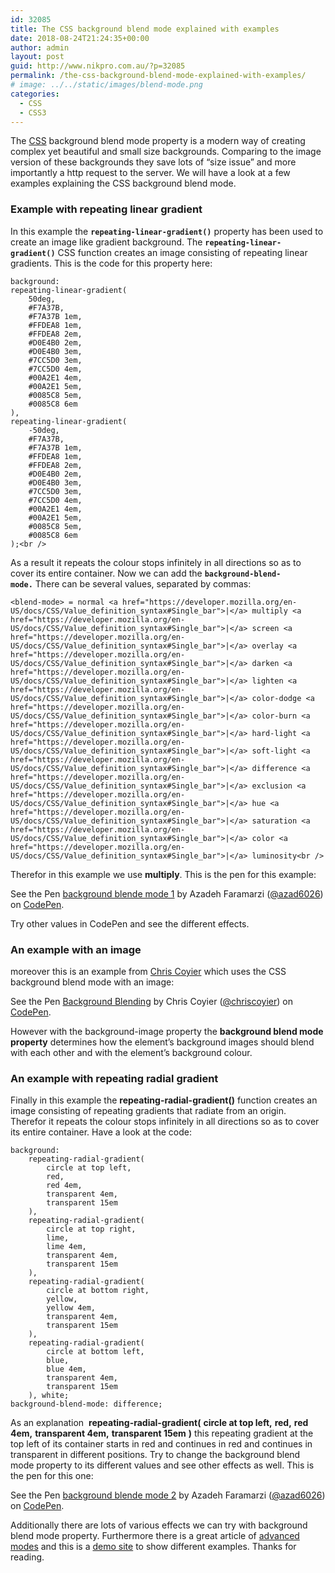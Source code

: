 ```yaml
---
id: 32085
title: The CSS background blend mode explained with examples
date: 2018-08-24T21:24:35+00:00
author: admin
layout: post
guid: http://www.nikpro.com.au/?p=32085
permalink: /the-css-background-blend-mode-explained-with-examples/
# image: ../../static/images/blend-mode.png
categories:
  - CSS
  - CSS3
---
```

The [CSS](http://www.nikpro.com.au/category/css) background blend mode property is a modern way of creating complex yet beautiful and small size backgrounds. Comparing to the image version of these backgrounds they save lots of &#8220;size issue&#8221; and more importantly a http request to the server. We will have a look at a few examples explaining the CSS background blend mode.

### Example with repeating linear gradient

In this example the **`repeating-linear-gradient()`** property has been used to create an image like gradient background. The **`repeating-linear-gradient()`** CSS function creates an image consisting of repeating linear gradients. This is the code for this property here:

```
background:
repeating-linear-gradient(
    50deg,
    #F7A37B,
    #F7A37B 1em,
    #FFDEA8 1em,
    #FFDEA8 2em,
    #D0E4B0 2em,
    #D0E4B0 3em,
    #7CC5D0 3em,
    #7CC5D0 4em,
    #00A2E1 4em,
    #00A2E1 5em,
    #0085C8 5em,
    #0085C8 6em
),
repeating-linear-gradient(
    -50deg,
    #F7A37B,
    #F7A37B 1em,
    #FFDEA8 1em,
    #FFDEA8 2em,
    #D0E4B0 2em,
    #D0E4B0 3em,
    #7CC5D0 3em,
    #7CC5D0 4em,
    #00A2E1 4em,
    #00A2E1 5em,
    #0085C8 5em,
    #0085C8 6em
);<br />
```


As a result it repeats the colour stops infinitely in all directions so as to cover its entire container. Now we can add the **`background-blend-mode.`** There can be several values, separated by commas:


```
<blend-mode> = normal <a href="https://developer.mozilla.org/en-US/docs/CSS/Value_definition_syntax#Single_bar">|</a> multiply <a href="https://developer.mozilla.org/en-US/docs/CSS/Value_definition_syntax#Single_bar">|</a> screen <a href="https://developer.mozilla.org/en-US/docs/CSS/Value_definition_syntax#Single_bar">|</a> overlay <a href="https://developer.mozilla.org/en-US/docs/CSS/Value_definition_syntax#Single_bar">|</a> darken <a href="https://developer.mozilla.org/en-US/docs/CSS/Value_definition_syntax#Single_bar">|</a> lighten <a href="https://developer.mozilla.org/en-US/docs/CSS/Value_definition_syntax#Single_bar">|</a> color-dodge <a href="https://developer.mozilla.org/en-US/docs/CSS/Value_definition_syntax#Single_bar">|</a> color-burn <a href="https://developer.mozilla.org/en-US/docs/CSS/Value_definition_syntax#Single_bar">|</a> hard-light <a href="https://developer.mozilla.org/en-US/docs/CSS/Value_definition_syntax#Single_bar">|</a> soft-light <a href="https://developer.mozilla.org/en-US/docs/CSS/Value_definition_syntax#Single_bar">|</a> difference <a href="https://developer.mozilla.org/en-US/docs/CSS/Value_definition_syntax#Single_bar">|</a> exclusion <a href="https://developer.mozilla.org/en-US/docs/CSS/Value_definition_syntax#Single_bar">|</a> hue <a href="https://developer.mozilla.org/en-US/docs/CSS/Value_definition_syntax#Single_bar">|</a> saturation <a href="https://developer.mozilla.org/en-US/docs/CSS/Value_definition_syntax#Single_bar">|</a> color <a href="https://developer.mozilla.org/en-US/docs/CSS/Value_definition_syntax#Single_bar">|</a> luminosity<br />
```


Therefor in this example we use **multiply**. This is the pen for this example:

<p data-height="265" data-theme-id="0" data-slug-hash="OoyoYZ" data-default-tab="css,result" data-user="azad6026" data-pen-title="background blende mode 1" class="codepen">
  See the Pen <a href="https://codepen.io/azad6026/pen/OoyoYZ/">background blende mode 1</a> by Azadeh Faramarzi (<a href="https://codepen.io/azad6026">@azad6026</a>) on <a href="https://codepen.io">CodePen</a>.
</p>

Try other values in CodePen and see the different effects.

### An example with an image

moreover this is an example from <a href="https://css-tricks.com/basics-css-blend-modes/" target="_blank" rel="noopener noreferrer">Chris Coyier</a> which uses the CSS background blend mode with an image:

<p data-height="265" data-theme-id="0" data-slug-hash="aBIAc" data-default-tab="css,result" data-user="chriscoyier" data-pen-title="Background Blending" class="codepen">
  See the Pen <a href="https://codepen.io/chriscoyier/pen/aBIAc/">Background Blending</a> by Chris Coyier (<a href="https://codepen.io/chriscoyier">@chriscoyier</a>) on <a href="https://codepen.io">CodePen</a>.
</p>

However with the background-image property the **background blend mode property** determines how the element&#8217;s background images should blend with each other and with the element&#8217;s background colour.

### An example with repeating radial gradient

Finally in this example the **repeating-radial-gradient()** function creates an image consisting of repeating gradients that radiate from an origin. Therefor it repeats the colour stops infinitely in all directions so as to cover its entire container. Have a look at the code:


```
background:
    repeating-radial-gradient(
        circle at top left,
        red,
        red 4em,
        transparent 4em,
        transparent 15em
    ),
    repeating-radial-gradient(
        circle at top right,
        lime,
        lime 4em,
        transparent 4em,
        transparent 15em
    ),
    repeating-radial-gradient(
        circle at bottom right,
        yellow,
        yellow 4em,
        transparent 4em,
        transparent 15em
    ),
    repeating-radial-gradient(
        circle at bottom left,
        blue,
        blue 4em,
        transparent 4em,
        transparent 15em
    ), white;
background-blend-mode: difference;
```


As an explanation  **repeating-radial-gradient(** **circle at top left,** **red,** **red 4em,** **transparent 4em,** **transparent 15em** **)** this repeating gradient at the top left of its container starts in red and continues in red and continues in transparent in different positions. Try to change the background blend mode property to its different values and see other effects as well. This is the pen for this one:

<p data-height="265" data-theme-id="0" data-slug-hash="RYWqVz" data-default-tab="css,result" data-user="azad6026" data-pen-title="background blende mode 2" class="codepen">
  See the Pen <a href="https://codepen.io/azad6026/pen/RYWqVz/">background blende mode 2</a> by Azadeh Faramarzi (<a href="https://codepen.io/azad6026">@azad6026</a>) on <a href="https://codepen.io">CodePen</a>.
</p>

Additionally there are lots of various effects we can try with background blend mode property. Furthermore there is a great article of <a href="https://blog.logrocket.com/advanced-effects-with-css-background-blend-modes-4b750198522a" target="_blank" rel="noopener noreferrer">advanced modes</a> and this is a <a href="https://bennettfeely.com/gradients/" target="_blank" rel="noopener noreferrer">demo site</a> to show different examples. Thanks for reading.